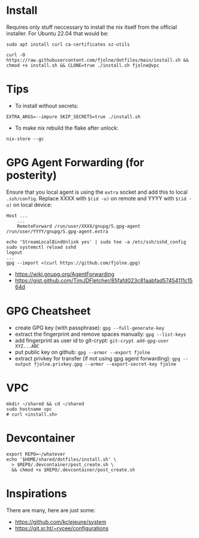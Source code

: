 # Install
Requires only stuff neccessary to install the nix itself from the official installer. For Ubuntu 22.04 that would be:
```shell
sudo apt install curl ca-certificates xz-utils
```
```shell
curl -O https://raw.githubusercontent.com/fjolne/dotfiles/main/install.sh && chmod +x install.sh && CLONE=true ./install.sh fjolne@vpc
```

# Tips
- To install without secrets:
```shell
EXTRA_ARGS=--impure SKIP_SECRETS=true ./install.sh
```
- To make nix rebuild the flake after unlock:
```shell
nix-store --gc
```

# GPG Agent Forwarding (for posterity)
Ensure that you local agent is using the `extra` socket and add this to local `.ssh/config`. Replace XXXX with `$(id -u)` on remote and YYYY with `$(id -u)` on local device:
```
Host ...
    ...
    RemoteForward /run/user/XXXX/gnupg/S.gpg-agent /run/user/YYYY/gnupg/S.gpg-agent.extra
```
```shell
echo 'StreamLocalBindUnlink yes' | sudo tee -a /etc/ssh/sshd_config
sudo systemctl reload sshd
logout
...
gpg --import <(curl https://github.com/fjolne.gpg)
```

- https://wiki.gnupg.org/AgentForwarding
- https://gist.github.com/TimJDFletcher/85fafd023c81aabfad57454111c1564d

# GPG Cheatsheet
- create GPG key (with passphrase):
`gpg --full-generate-key`
- extract the fingerprint and remove spaces manually:
`gpg --list-keys`
- add fingerprint as user id to git-crypt:
`git-crypt add-gpg-user XYZ...ABC`
- put public key on github:
`gpg --armor --export fjolne`
- extract privkey for transfer (if not using gpg agent forwarding):
`gpg --output fjolne.privkey.gpg --armor --export-secret-key fjolne`

# VPC
```shell
mkdir ~/shared && cd ~/shared
sudo hostname vpc
# curl <install.sh>
```

# Devcontainer
```shell
export REPO=~/whatever
echo '$HOME/shared/dotfiles/install.sh' \
  > $REPO/.devcontainer/post_create.sh \
  && chmod +x $REPO/.devcontainer/post_create.sh
```

# Inspirations
There are many, here are just some:
- https://github.com/kclejeune/system
- https://git.sr.ht/~rycee/configurations
